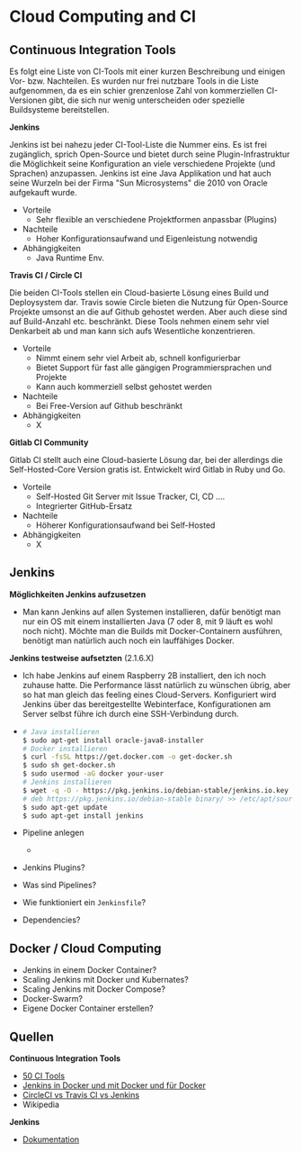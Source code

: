 # Cloud Computing and CI

## Continuous Integration Tools

Es folgt eine Liste von CI-Tools mit einer kurzen Beschreibung und einigen Vor- bzw. Nachteilen. Es wurden nur frei nutzbare Tools in die Liste aufgenommen, da es ein schier grenzenlose Zahl von kommerziellen CI-Versionen gibt, die sich nur wenig unterscheiden oder spezielle Buildsysteme bereitstellen.

**Jenkins**

Jenkins ist bei nahezu jeder CI-Tool-Liste die Nummer eins. Es ist frei zugänglich, sprich Open-Source und bietet durch seine Plugin-Infrastruktur die Möglichkeit seine Konfiguration an viele verschiedene Projekte (und Sprachen) anzupassen. Jenkins ist eine Java Applikation und hat auch seine Wurzeln bei der Firma "Sun Microsystems" die 2010 von Oracle aufgekauft wurde.

- Vorteile
  - Sehr flexible an verschiedene Projektformen anpassbar (Plugins)
- Nachteile
  - Hoher Konfigurationsaufwand und Eigenleistung notwendig
- Abhängigkeiten
  - Java Runtime Env.

**Travis CI / Circle CI**

Die beiden CI-Tools stellen ein Cloud-basierte Lösung eines Build und Deploysystem dar. Travis sowie Circle bieten die Nutzung für Open-Source Projekte umsonst an die auf Github gehostet werden. Aber auch diese sind auf Build-Anzahl etc. beschränkt. Diese Tools nehmen einem sehr viel Denkarbeit ab und man kann sich aufs Wesentliche konzentrieren.

- Vorteile
  - Nimmt einem sehr viel Arbeit ab, schnell konfigurierbar
  - Bietet Support für fast alle gängigen Programmiersprachen und Projekte
  - Kann auch kommerziell selbst gehostet werden 
- Nachteile
  - Bei Free-Version auf Github beschränkt
- Abhängigkeiten
  - X

**Gitlab CI Community**

Gitlab CI stellt auch eine Cloud-basierte Lösung dar, bei der allerdings die Self-Hosted-Core Version gratis ist. Entwickelt wird Gitlab in Ruby und Go.

- Vorteile
  - Self-Hosted Git Server mit Issue Tracker, CI, CD ....
  - Integrierter GitHub-Ersatz 
- Nachteile
  - Höherer Konfigurationsaufwand bei Self-Hosted
- Abhängigkeiten
  - X

## Jenkins

**Möglichkeiten Jenkins aufzusetzen**

- Man kann Jenkins auf allen Systemen installieren, dafür benötigt man nur ein OS mit einem installierten Java (7 oder 8, mit 9 läuft es wohl noch nicht). Möchte man die Builds mit Docker-Containern ausführen, benötigt man natürlich auch noch ein lauffähiges Docker.

**Jenkins testweise aufsetzten** (2.1.6.X)

- Ich habe Jenkins auf einem Raspberry 2B installiert, den ich noch zuhause hatte. Die Performance lässt natürlich zu wünschen übrig, aber so hat man gleich das feeling eines Cloud-Servers. Konfiguriert wird Jenkins über das bereitgestellte Webinterface, Konfigurationen am Server selbst führe ich durch eine SSH-Verbindung durch.

- ```bash
  # Java installieren
  $ sudo apt-get install oracle-java8-installer
  # Docker installieren
  $ curl -fsSL https://get.docker.com -o get-docker.sh
  $ sudo sh get-docker.sh
  $ sudo usermod -aG docker your-user
  # Jenkins installieren
  $ wget -q -O - https://pkg.jenkins.io/debian-stable/jenkins.io.key | sudo apt-key add -
  # deb https://pkg.jenkins.io/debian-stable binary/ >> /etc/apt/source.list
  $ sudo apt-get update
  $ sudo apt-get install jenkins
  ```

- Pipeline anlegen
  
  - 
  
- Jenkins Plugins?

- Was sind Pipelines?

- Wie funktioniert ein `Jenkinsfile`?

- Dependencies?

## Docker / Cloud Computing

- Jenkins in einem Docker Container?
- Scaling Jenkins mit Docker und Kubernates?
- Scaling Jenkins mit Docker Compose?
- Docker-Swarm?
- Eigene Docker Container erstellen?

## Quellen

**Continuous Integration Tools**

- [50 CI Tools](https://stackify.com/top-continuous-integration-tools/)
- [Jenkins in Docker und mit Docker und für Docker](https://www.oose.de/blogpost/jenkins-in-docker-und-mit-docker-und-fuer-docker/)
- [CircleCI vs Travis CI vs Jenkins](https://hackernoon.com/continuous-integration-circleci-vs-travis-ci-vs-jenkins-41a1c2bd95f5)
- Wikipedia

**Jenkins**

- [Dokumentation](https://jenkins.io/doc/)